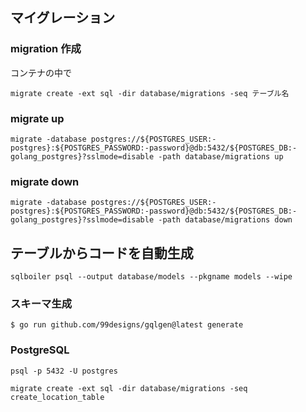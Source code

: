 ## マイグレーション

### migration 作成

コンテナの中で

```
migrate create -ext sql -dir database/migrations -seq テーブル名
```

### migrate up

```
migrate -database postgres://${POSTGRES_USER:-postgres}:${POSTGRES_PASSWORD:-password}@db:5432/${POSTGRES_DB:-golang_postgres}?sslmode=disable -path database/migrations up
```

### migrate down

```
migrate -database postgres://${POSTGRES_USER:-postgres}:${POSTGRES_PASSWORD:-password}@db:5432/${POSTGRES_DB:-golang_postgres}?sslmode=disable -path database/migrations down
```

## テーブルからコードを自動生成

```
sqlboiler psql --output database/models --pkgname models --wipe
```

### スキーマ生成

```
$ go run github.com/99designs/gqlgen@latest generate
```

### PostgreSQL

```
psql -p 5432 -U postgres
```

```
migrate create -ext sql -dir database/migrations -seq create_location_table
```
